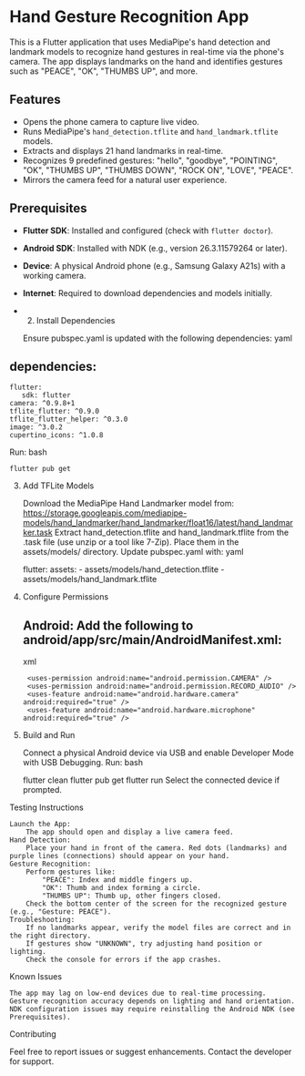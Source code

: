 # Hand Gesture Recognition App

This is a Flutter application that uses MediaPipe's hand detection and landmark models to recognize hand gestures in real-time via the phone's camera. The app displays landmarks on the hand and identifies gestures such as "PEACE", "OK", "THUMBS UP", and more.

## Features
- Opens the phone camera to capture live video.
- Runs MediaPipe's `hand_detection.tflite` and `hand_landmark.tflite` models.
- Extracts and displays 21 hand landmarks in real-time.
- Recognizes 9 predefined gestures: "hello", "goodbye", "POINTING", "OK", "THUMBS UP", "THUMBS DOWN", "ROCK ON", "LOVE", "PEACE".
- Mirrors the camera feed for a natural user experience.

## Prerequisites
- **Flutter SDK**: Installed and configured (check with `flutter doctor`).
- **Android SDK**: Installed with NDK (e.g., version 26.3.11579264 or later).
- **Device**: A physical Android phone (e.g., Samsung Galaxy A21s) with a working camera.
- **Internet**: Required to download dependencies and models initially.

- 2. Install Dependencies

    Ensure pubspec.yaml is updated with the following dependencies:
    yaml


## dependencies:
    flutter:
       sdk: flutter
    camera: ^0.9.8+1
    tflite_flutter: ^0.9.0
    tflite_flutter_helper: ^0.3.0
    image: ^3.0.2
    cupertino_icons: ^1.0.8

Run:
bash

    flutter pub get

3. Add TFLite Models

    Download the MediaPipe Hand Landmarker model from: https://storage.googleapis.com/mediapipe-models/hand_landmarker/hand_landmarker/float16/latest/hand_landmarker.task
    Extract hand_detection.tflite and hand_landmark.tflite from the .task file (use unzip or a tool like 7-Zip).
    Place them in the assets/models/ directory.
    Update pubspec.yaml with:
    yaml

    flutter:
      assets:
        - assets/models/hand_detection.tflite
        - assets/models/hand_landmark.tflite

4. Configure Permissions

   ## Android: Add the following to android/app/src/main/AndroidManifest.xml:
    xml

        <uses-permission android:name="android.permission.CAMERA" />
        <uses-permission android:name="android.permission.RECORD_AUDIO" />
        <uses-feature android:name="android.hardware.camera" android:required="true" />
        <uses-feature android:name="android.hardware.microphone" android:required="true" />

5. Build and Run

    Connect a physical Android device via USB and enable Developer Mode with USB Debugging.
    Run:
    bash

    flutter clean
    flutter pub get
    flutter run
    Select the connected device if prompted.

Testing Instructions

    Launch the App:
        The app should open and display a live camera feed.
    Hand Detection:
        Place your hand in front of the camera. Red dots (landmarks) and purple lines (connections) should appear on your hand.
    Gesture Recognition:
        Perform gestures like:
            "PEACE": Index and middle fingers up.
            "OK": Thumb and index forming a circle.
            "THUMBS UP": Thumb up, other fingers closed.
        Check the bottom center of the screen for the recognized gesture (e.g., "Gesture: PEACE").
    Troubleshooting:
        If no landmarks appear, verify the model files are correct and in the right directory.
        If gestures show "UNKNOWN", try adjusting hand position or lighting.
        Check the console for errors if the app crashes.

Known Issues

    The app may lag on low-end devices due to real-time processing.
    Gesture recognition accuracy depends on lighting and hand orientation.
    NDK configuration issues may require reinstalling the Android NDK (see Prerequisites).

Contributing

Feel free to report issues or suggest enhancements. Contact the developer for support.
